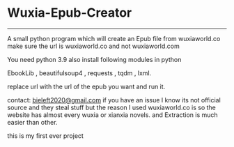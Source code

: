 # Wuxia-Epub-Creator
-------------------------------------------------------------------------------
A small python program which will create an Epub file from wuxiaworld.co  
make sure the url is wuxiaworld.co and not wuxiaworld.com

You need python 3.9
also install following modules in python

EbookLib ,
beautifulsoup4 ,
requests ,
tqdm ,
lxml.

replace url with the url of the epub you want and run it. 

contact: bieleft2020@gmail.com if you have an issue
I know its not official source and they steal stuff but
the reason I used wuxiaworld.co is so the website has almost every wuxia or xianxia novels. and Extraction is much easier than other. 

this is my first ever project
